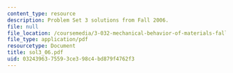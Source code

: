 ```yaml
---
content_type: resource
description: Problem Set 3 solutions from Fall 2006.
file: null
file_location: /coursemedia/3-032-mechanical-behavior-of-materials-fall-2007/0324396375593ce398c4bd879f4762f3_sol3_06.pdf
file_type: application/pdf
resourcetype: Document
title: sol3_06.pdf
uid: 03243963-7559-3ce3-98c4-bd879f4762f3
---
```

